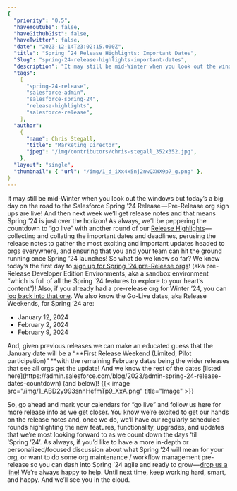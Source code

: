 ```yaml
---
{
  "priority": "0.5",
  "haveYoutube": false,
  "haveGithubGist": false,
  "haveTwitter": false,
  "date": "2023-12-14T23:02:15.000Z",
  "title": "Spring ’24 Release Highlights: Important Dates",
  "Slug": "spring-24-release-highlights-important-dates",
  "description": "It may still be mid-Winter when you look out the windows but today’s a big day on the road to the Salesforce Spring ’24 Release — Pre-Release org sign ups are live! And then next week we’ll get release notes and that means Spring ’24 is just over the horizon!.",
  "tags":
    [
      "spring-24-release",
      "salesforce-admin",
      "salesforce-spring-24",
      "release-highlights",
      "salesforce-release",
    ],
  "author":
    {
      "name": Chris Stegall,
      "title": "Marketing Director",
      "jpeg": "/img/contributors/chris-stegall_352x352.jpg",
    },
  "layout": "single",
  "thumbnail": { "url": "/img/1_d_iXx4x5nj2nwQXWX9p7_g.png" },
}
---
```


It may still be mid-Winter when you look out the windows but today’s a big day on the road to the Salesforce Spring ’24 Release — Pre-Release org sign ups are live! And then next week we’ll get release notes and that means Spring ’24 is just over the horizon!
As always, we’ll be peppering the countdown to “go live” with another round of our [Release Highlights](https://medium.com/tag/release-highlights) — collecting and collating the important dates and deadlines, perusing the release notes to gather the most exciting and important updates headed to orgs everywhere, and ensuring that you and your team can hit the ground running once Spring ’24 launches!
So what do we know so far?
We know today’s the first day to [sign up for Spring ’24 pre-Release orgs](https://www.salesforce.com/form/signup/prerelease-spring24/?_ga=2.246972419.642675683.1702330516-36364946.1695837869&_gl=1*1fsvvvc*_ga*MzYzNjQ5NDYuMTY5NTgzNzg2OQ..*_ga_EE9XB9ZV8F*MTcwMjU5MzY0Ni4xLjAuMTcwMjU5MzY0Ni4wLjAuMA..)! (aka pre-Release Developer Edition Environments, aka a sandbox environment “which is full of all the Spring ’24 features to explore to your heart’s content”)!
Also, if you already had a pre-release org for Winter ’24, you can [log back into that one](https://na81.salesforce.com/).
We also know the Go-Live dates, aka Release Weekends, for Spring ’24 are:

<ul><li>January 12, 2024</li><li>February 2, 2024</li><li>February 9, 2024</li></ul>And, given previous releases we can make an educated guess that the January date will be a “**First Release Weekend (Limited, Pilot participation)” **with the remaining February dates being the wider releases that see all orgs get the update!
And we know the rest of the dates [listed here](https://admin.salesforce.com/blog/2023/admin-spring-24-release-dates-countdown) (and below)!
{{< image src="/img/1_ABD2y993snnHefmTp9_XxA.png" title="Image" >}}

So, go ahead and mark your calendars for “go live” and follow us here for more release info as we get closer. You know we’re excited to get our hands on the release notes and, once we do, we’ll have our regularly scheduled rounds highlighting the new features, functionality, upgrades, and updates that we’re most looking forward to as we count down the days ‘til ‘Spring ‘24’.
As always, if you’d like to have a more in-depth or personalized/focused discussion about what Spring ’24 will mean for your org, or want to do some org maintenance / workflow management pre-release so you can dash into Spring ’24 agile and ready to grow — [drop us a line](https://appexchange.salesforce.com/appxConsultingListingDetail?listingId=a0N30000001gF9jEAE)! We’re always happy to help.
Until next time, keep working hard, smart, and happy. And we’ll see you in the cloud.
